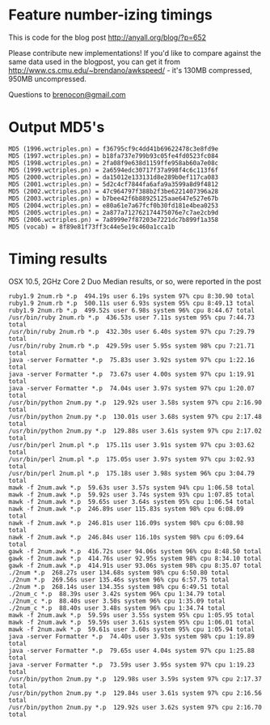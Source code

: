Feature number-izing timings
============================
This is code for the blog post http://anyall.org/blog/?p=652

Please contribute new implementations!  If you'd like to compare against the
same data used in the blogpost, you can get it from
http://www.cs.cmu.edu/~brendano/awkspeed/ - it's 130MB compressed, 950MB
uncompressed.

Questions to brenocon@gmail.com


Output MD5's
==============

    MD5 (1996.wctriples.pn) = f36795cf9c4dd41b69622478c3e8fd9e
    MD5 (1997.wctriples.pn) = b18fa737e799b93c05fe4fd0523fc084
    MD5 (1998.wctriples.pn) = 2fa08f9e638d1159ffe958ab60a7e08c
    MD5 (1999.wctriples.pn) = 2a6594edc30717f37a998f4c6c113f6f
    MD5 (2000.wctriples.pn) = da15012e133131d8e289b0ef117ca083
    MD5 (2001.wctriples.pn) = 5d2c4cf7844fa6afa9a3599a8d9f4812
    MD5 (2002.wctriples.pn) = 47c964797f388b2f3be6221407396a28
    MD5 (2003.wctriples.pn) = b7bee42f6b88925125aae647e527e67b
    MD5 (2004.wctriples.pn) = e80a61e7a67fcf0b30fd181e4bea0253
    MD5 (2005.wctriples.pn) = 2a877a712762174475076e7c7ae2cb9d
    MD5 (2006.wctriples.pn) = 7a8999e7f87203e7221dc7b899f1a358
    MD5 (vocab) = 8f89e81f73ff3c44e5e19c460a1cca1b


Timing results
==============
OSX 10.5, 2GHz Core 2 Duo
Median results, or so, were reported in the post

    ruby1.9 2num.rb *.p  494.19s user 6.19s system 97% cpu 8:30.90 total
    ruby1.9 2num.rb *.p  500.11s user 6.93s system 95% cpu 8:49.13 total
    ruby1.9 2num.rb *.p  499.52s user 6.98s system 96% cpu 8:44.67 total
    /usr/bin/ruby 2num.rb *.p  436.53s user 7.11s system 95% cpu 7:44.73 total
    /usr/bin/ruby 2num.rb *.p  432.30s user 6.40s system 97% cpu 7:29.79 total
    /usr/bin/ruby 2num.rb *.p  429.59s user 5.95s system 98% cpu 7:21.71 total
    java -server Formatter *.p  75.83s user 3.92s system 97% cpu 1:22.16 total
    java -server Formatter *.p  73.67s user 4.00s system 97% cpu 1:19.91 total
    java -server Formatter *.p  74.04s user 3.97s system 97% cpu 1:20.07 total
    /usr/bin/python 2num.py *.p  129.92s user 3.58s system 97% cpu 2:16.90 total
    /usr/bin/python 2num.py *.p  130.01s user 3.68s system 97% cpu 2:17.48 total
    /usr/bin/python 2num.py *.p  129.88s user 3.61s system 97% cpu 2:17.02 total
    /usr/bin/perl 2num.pl *.p  175.11s user 3.91s system 97% cpu 3:03.62 total
    /usr/bin/perl 2num.pl *.p  175.05s user 3.97s system 97% cpu 3:02.93 total
    /usr/bin/perl 2num.pl *.p  175.18s user 3.98s system 96% cpu 3:04.79 total
    mawk -f 2num.awk *.p  59.63s user 3.57s system 94% cpu 1:06.58 total
    mawk -f 2num.awk *.p  59.92s user 3.74s system 93% cpu 1:07.85 total
    mawk -f 2num.awk *.p  59.65s user 3.64s system 95% cpu 1:06.54 total
    nawk -f 2num.awk *.p  246.89s user 115.83s system 98% cpu 6:08.09 total
    nawk -f 2num.awk *.p  246.81s user 116.09s system 98% cpu 6:08.98 total
    nawk -f 2num.awk *.p  246.84s user 116.10s system 98% cpu 6:09.64 total
    gawk -f 2num.awk *.p  416.72s user 94.06s system 96% cpu 8:48.50 total
    gawk -f 2num.awk *.p  414.76s user 92.95s system 98% cpu 8:34.10 total
    gawk -f 2num.awk *.p  414.91s user 93.06s system 98% cpu 8:35.07 total
    ./2num *.p  268.27s user 134.68s system 98% cpu 6:50.80 total
    ./2num *.p  269.56s user 135.46s system 96% cpu 6:57.75 total
    ./2num *.p  268.14s user 134.35s system 98% cpu 6:49.51 total
    ./2num_c *.p  88.39s user 3.42s system 96% cpu 1:34.79 total
    ./2num_c *.p  88.40s user 3.50s system 96% cpu 1:35.09 total
    ./2num_c *.p  88.40s user 3.48s system 96% cpu 1:34.74 total
    mawk -f 2num.awk *.p  59.59s user 3.55s system 95% cpu 1:05.95 total
    mawk -f 2num.awk *.p  59.59s user 3.61s system 95% cpu 1:06.01 total
    mawk -f 2num.awk *.p  59.61s user 3.60s system 95% cpu 1:05.94 total
    java -server Formatter *.p  74.40s user 3.93s system 98% cpu 1:19.89 total
    java -server Formatter *.p  79.65s user 4.04s system 97% cpu 1:25.88 total
    java -server Formatter *.p  73.59s user 3.95s system 97% cpu 1:19.23 total
    /usr/bin/python 2num.py *.p  129.98s user 3.59s system 97% cpu 2:17.37 total
    /usr/bin/python 2num.py *.p  129.84s user 3.61s system 97% cpu 2:16.56 total
    /usr/bin/python 2num.py *.p  129.92s user 3.62s system 97% cpu 2:16.70 total
